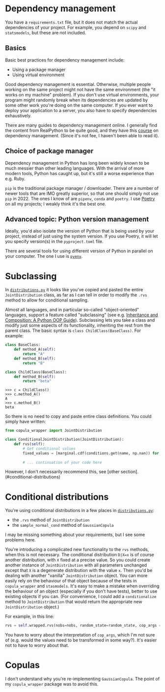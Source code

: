 # Dependency management
You have a `requirements.txt` file, but it does not match the actual dependencies of your project. For example, you depend on `scipy` and `statsmodels`, but these are not included.

## Basics
Basic best practices for dependency management include:
- Using a package manager
- Using virtual environment

Good dependency management is essential. Otherwise, multiple people working on the same project might not have the same environment (the "it works on my machine" problem). If you don't use virtual environments, your program might randomly break when its dependencies are updated by some other work you're doing on the same computer. If you ever want to deploy your application to a server, you also have to specify dependencies exhaustively.

There are many guides to dependency management online. I generally find the content from RealPython to be quite good, and they have this [course](https://realpython.com/courses/managing-python-dependencies/) on dependency management. (Since it's not fee, I haven't been able to read it).

## Choice of package manager
Dependency management in Python has long been widely known to be much messier than other leading languages. With the arrival of more modern tools, Python has caught up, but it's still a worse experience than e.g. Ruby.

`pip` is the traditional package manager / downloader. There are a number of newer tools that are IMO greatly superior, so that one should simply not use `pip` in 2022. The ones I know of are `pipenv`, `conda` and `poetry`. I use [Poetry](https://python-poetry.org/) on all my projects; I weakly think it's the best one. 

## Advanced topic: Python version management
Ideally, you'd also isolate the version of Python that is being used by your project, instead of just using the system version. If you use Poetry, it will let you specify version(s) in the `pyproject.toml` file.

There are several tools for using different version of Python in parallel on your computer. The one I use is [`pyenv`](https://github.com/pyenv/pyenv).

# Subclassing
In [`distributions.py`](/opmodel/stats/distributions.py) it looks like you've copied and pasted the entire `JointDistribution` class, as far as I can tell in order to modify the `.rvs` method to allow for conditional sampling.

Almost all languages, and in particular so-called "object-oriented" languages, support a feature called "subclassing" (see e.g. [Inheritance and Composition: A Python OOP Guide](https://realpython.com/inheritance-composition-python/)). Subclassing lets you take a class and modify just some aspects of its functionality, inheriting the rest from the parent class. The basic syntax is `class ChildClass(BaseClass)`. For example:

```python
class BaseClass:
    def method_A(self):
        return "A"
    def method_B(self):
        return "B"

class ChildClass(BaseClass):
    def method_B(self):
        return "beta"
```

```python-repl
>>> c = ChildClass()
>>> c.method_A()
A
>>> c.method_B()
beta
```

So there is no need to copy and paste entire class definitions. You could simply have written:

```python
from copula_wrapper import JointDistribution

class ConditionalJointDistribution(JointDistribution):
    def rvs(self):
        # Get conditional values
        fixed_values = [marginal.cdf(conditions.get(name, np.nan)) for (name, marginal) in self.marginals.items()]
        
        # ... continuation of your code here
```

However, I don't necessarily recommend this, see [other section].(#conditional-distributions)

# Conditional distributions
You're using conditional distributions in a few places in [`distributions.py`](/opmodel/stats/distributions.py):

- the `.rvs` method of `JointDistribution`
- the `sample_normal_cond` method of `GaussianCopula`

I may be missing something about your requirements, but I see some problems here.

You're introducing a complicated new functionality to the `rvs` methods, when this is not necessary. The conditional distribution `D|X=x` is of course another distribution, with `X` fixed at a precise value. So you could create another instance of `JointDistribution` with all parameters unchanged except that `X` is a degenerate distribution with the value `x`. Then you'd be dealing with another "vanilla" `JointDistribution` object. You can more easily rely on the behaviour of that object because of the tests in `copula_wrapper` and `stasmodels`. It's easy to make a mistake when overriding the behaviour of an object (especially if you don't have tests), better to use existing objects if you can. (For convenience, I could add a `conditionalize` method to `JointDistribution` that would return the appropriate new `JointDistribution` object.)

For example, in this line:

```python
rvs = self.wrapped.rvs(nobs=nobs, random_state=random_state, cop_args = fixed_values)
```

You have to worry about the interpretation of `cop_args`, which I'm not sure of (e.g. would the values need to be transformed in some way?). It's easier not to have to worry about that.

# Copulas
I don't understand why you're re-implementing `GaussianCopula`. The point of my `copula_wrapper` package was to avoid this.